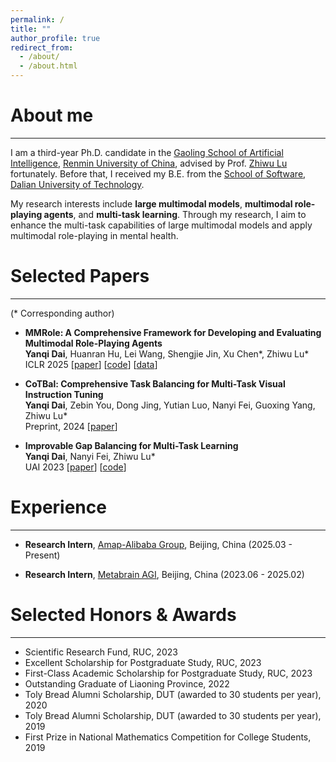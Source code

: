 ```yaml
---
permalink: /
title: ""
author_profile: true
redirect_from: 
  - /about/
  - /about.html
---
```


# About me
------

I am a third-year Ph.D. candidate in the [Gaoling School of Artificial Intelligence](http://ai.ruc.edu.cn/), [Renmin University of China](https://www.ruc.edu.cn/), advised by Prof. [Zhiwu Lu](https://gsai.ruc.edu.cn/english/luzhiwu) fortunately. Before that, I received my B.E. from the [School of Software](https://ss.dlut.edu.cn/), [Dalian University of Technology](https://www.dlut.edu.cn/).

My research interests include **large multimodal models**, **multimodal role-playing agents**, and **multi-task learning**.
Through my research, I aim to enhance the multi-task capabilities of large multimodal models and apply multimodal role-playing in mental health.

# Selected Papers
------

(\* Corresponding author)

- **MMRole: A Comprehensive Framework for Developing and Evaluating Multimodal Role-Playing Agents**\
  **Yanqi Dai**, Huanran Hu, Lei Wang, Shengjie Jin, Xu Chen\*, Zhiwu Lu\*\
  ICLR 2025 \[[paper](https://arxiv.org/abs/2408.04203)\] \[[code](https://github.com/YanqiDai/MMRole)\] \[[data](https://huggingface.co/datasets/YanqiDai/MMRole_dataset)\]

- **CoTBal: Comprehensive Task Balancing for Multi-Task Visual Instruction Tuning**\
  **Yanqi Dai**, Zebin You, Dong Jing, Yutian Luo, Nanyi Fei, Guoxing Yang, Zhiwu Lu\*\
  Preprint, 2024 \[[paper](https://arxiv.org/abs/2403.04343)\]

- **Improvable Gap Balancing for Multi-Task Learning**\
  **Yanqi Dai**, Nanyi Fei, Zhiwu Lu\*\
  UAI 2023 \[[paper](https://proceedings.mlr.press/v216/dai23a.html)\] \[[code](https://github.com/YanqiDai/IGB4MTL)\]

# Experience
------

- **Research Intern**, [Amap-Alibaba Group](https://mobile.amap.com/), Beijing, China (2025.03 - Present)

- **Research Intern**, [Metabrain AGI](https://www.metabrainagi.com/), Beijing, China (2023.06 - 2025.02)

# Selected Honors & Awards
------

- Scientific Research Fund, RUC, 2023
- Excellent Scholarship for Postgraduate Study, RUC, 2023
- First-Class Academic Scholarship for Postgraduate Study, RUC, 2023
- Outstanding Graduate of Liaoning Province, 2022
- Toly Bread Alumni Scholarship, DUT (awarded to 30 students per year), 2020
- Toly Bread Alumni Scholarship, DUT (awarded to 30 students per year), 2019
- First Prize in National Mathematics Competition for College Students, 2019


